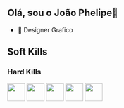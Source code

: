 ## Olá, sou o João Phelipe👋

- 🔭 Designer Grafico

## Soft Kills


### Hard Kills


<div style = "display:inline_block">
  <img src = "https://github.com/user-attachments/assets/b3f53246-9c14-4ba0-a488-0971269d2003" width = "40"/>
  <img src = "https://github.com/user-attachments/assets/77ec0f21-5e21-45e9-a2c7-5574e0a28610" width = "40"/>
  <img src = "https://github.com/user-attachments/assets/897845ce-bdbc-4bf9-bc7a-af730f34cebd" width = "40"/>
  <img src = "https://github.com/user-attachments/assets/15a0e547-878e-4d19-89da-151aa22e9f04" width = "40"/>
  <img src = "https://github.com/user-attachments/assets/6f09d90b-b12f-49e0-8319-9c2cfdf39549" width = "40"/>
</div>
